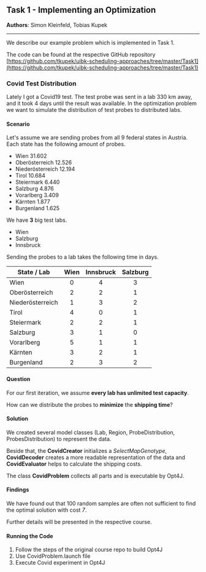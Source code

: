 ## Task 1 - Implementing an Optimization

**Authors**: Simon Kleinfeld, Tobias Kupek

---

We describe our example problem which is implemented in Task 1.

The code can be found at the respective GitHub repository
[https://github.com/tkupek/uibk-scheduling-approaches/tree/master/Task1](https://github.com/tkupek/uibk-scheduling-approaches/tree/master/Task1)

### Covid Test Distribution

Lately I got a Covid19 test. The test probe was sent in a lab 330 km away, and it took 4 days until the result was available.
In the optimization problem we want to simulate the distribution of test probes to distributed labs.

#### Scenario

Let's assume we are sending probes from all 9 federal states in Austria. Each state has the following amount of probes.

- Wien 31.602
- Oberösterreich 12.526
- Niederösterreich 12.194
- Tirol 10.684
- Steiermark 6.440
- Salzburg 4.876
- Vorarlberg 3.409
- Kärnten 1.877
- Burgenland 1.625


We have **3** big test labs.

- Wien
- Salzburg
- Innsbruck

Sending the probes to a lab takes the following time in days.

| State / Lab      | Wien | Innsbruck | Salzburg |
|------------------|:----:|:---------:|:--------:|
| Wien             |   0  |     4     |     3    |
| Oberösterreich   |   2  |     2     |     1    |
| Niederösterreich |   1  |     3     |     2    |
| Tirol            |   4  |     0     |     1    |
| Steiermark       |   2  |     2     |     1    |
| Salzburg         |   3  |     1     |     0    |
| Vorarlberg       |   5  |     1     |     1    |
| Kärnten          |   3  |     2     |     1    |
| Burgenland       |   2  |     3     |     2    |

#### Question

For our first iteration, we assume **every lab has unlimited test capacity**.

How can we distribute the probes to **minimize** the **shipping time**?


#### Solution

We created several model classes (Lab, Region, ProbeDistribution, ProbesDistribution) to represent the data.

Beside that, the **CovidCreator** initializes a _SelectMapGenotype_, **CovidDecoder** creates a more readable representation of the data and **CovidEvaluator** helps to calculate the shipping costs.

The class **CovidProblem** collects all parts and is executable by Opt4J.


#### Findings

We have found out that 100 random samples are often not sufficient to find the optimal solution with cost _7_.

Further details will be presented in the respective course.


#### Running the Code

1. Follow the steps of the original course repo to build Opt4J
2. Use CovidProblem.launch file
3. Execute Covid experiment in Opt4J
